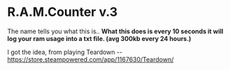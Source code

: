 # R.A.M.Counter v.3

The name tells you what this is.. **What this does is every 10 seconds it will log your ram usage into a txt file. (avg 300kb every 24 hours.)** 

I got the idea, from playing Teardown -- https://store.steampowered.com/app/1167630/Teardown/

